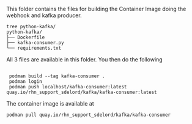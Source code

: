 This folder contains the files for building the Container Image doing the webhook and kafka producer.

```
tree python-kafka/
python-kafka/
├── Dockerfile
├── kafka-consumer.py
└── requirements.txt

```

All 3 files are available in this folder. 
You then do the following

```

 podman build --tag kafka-consumer .
 podman login
 podman push localhost/kafka-consumer:latest quay.io/rhn_support_sdelord/kafka/kafka-consumer:latest

```

The container image is available at

```
podman pull quay.io/rhn_support_sdelord/kafka/kafka-consumer
```
